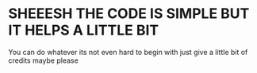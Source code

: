 # SHEEESH THE CODE IS SIMPLE BUT IT HELPS A LITTLE BIT
You can do whatever its not even hard to begin with just give a little bit of credits maybe please 
